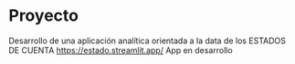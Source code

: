 # Proyecto
Desarrollo de una aplicación analítica orientada a la data de los ESTADOS DE CUENTA
https://estado.streamlit.app/
App en desarrollo
